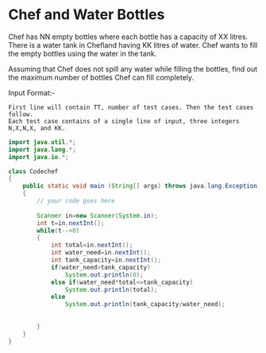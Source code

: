 # Chef and Water Bottles

Chef has NN empty bottles where each bottle has a capacity of XX litres.
There is a water tank in Chefland having KK litres of water. Chef wants to fill the empty bottles using the water in the tank.

Assuming that Chef does not spill any water while filling the bottles, find out the maximum number of bottles Chef can fill completely.

Input Format:-

    First line will contain TT, number of test cases. Then the test cases follow.
    Each test case contains of a single line of input, three integers N,X,N,X, and KK.

```java
import java.util.*;
import java.lang.*;
import java.io.*;

class Codechef
{
	public static void main (String[] args) throws java.lang.Exception
	{
		// your code goes here
		
        Scanner in=new Scanner(System.in);
        int t=in.nextInt();
        while(t-->0)
        {
            int total=in.nextInt();
            int water_need=in.nextInt();
            int tank_capacity=in.nextInt();
            if(water_need>tank_capacity)
                System.out.println(0);
            else if(water_need*total<=tank_capacity)
                System.out.println(total);
            else
                System.out.println(tank_capacity/water_need);
                
            
        }
	}
}
```
